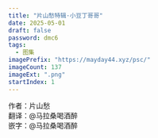```yaml
---
title: "片山愁特辑·小豆丁哥哥"
date: 2025-05-01
draft: false
password: dmc6
tags: 
  - 图集
imagePrefix: "https://mayday44.xyz/psc/"  
imageCount: 137
imageExt: ".png" 
startIndex: 1
---
```

作者：片山愁  
翻译：@马拉桑喝酒醉  
嵌字：@马拉桑喝酒醉
